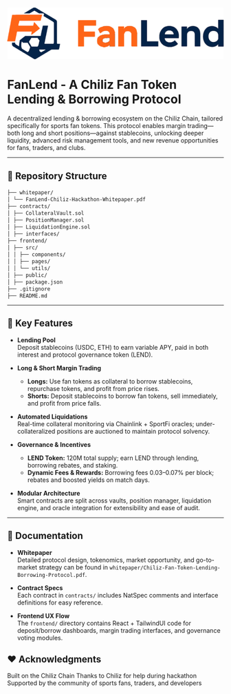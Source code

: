 ![FanLend](frontend/src/assets/FanLend_logo.png)

# FanLend - A Chiliz Fan Token Lending & Borrowing Protocol

A decentralized lending & borrowing ecosystem on the Chiliz Chain, tailored specifically for sports fan tokens. This protocol enables margin trading—both long and short positions—against stablecoins, unlocking deeper liquidity, advanced risk management tools, and new revenue opportunities for fans, traders, and clubs.

---

## 📂 Repository Structure

```plaintext
├── whitepaper/
│ └── FanLend-Chiliz-Hackathon-Whitepaper.pdf
├── contracts/
│ ├── CollateralVault.sol
│ ├── PositionManager.sol
│ ├── LiquidationEngine.sol
│ ├── interfaces/
├── frontend/
│ ├── src/
│ │ ├── components/
│ │ ├── pages/
│ │ └── utils/
│ ├── public/
│ ├── package.json
├── .gitignore
├── README.md
```

---

## 🚀 Key Features

- **Lending Pool**  
  Deposit stablecoins (USDC, ETH) to earn variable APY, paid in both interest and protocol governance token (LEND).

- **Long & Short Margin Trading**

  - **Longs:** Use fan tokens as collateral to borrow stablecoins, repurchase tokens, and profit from price rises.
  - **Shorts:** Deposit stablecoins to borrow fan tokens, sell immediately, and profit from price falls.

- **Automated Liquidations**  
  Real-time collateral monitoring via Chainlink + SportFi oracles; under-collateralized positions are auctioned to maintain protocol solvency.

- **Governance & Incentives**

  - **LEND Token:** 120M total supply; earn LEND through lending, borrowing rebates, and staking.
  - **Dynamic Fees & Rewards:** Borrowing fees 0.03–0.07% per block; rebates and boosted yields on match days.

- **Modular Architecture**  
  Smart contracts are split across vaults, position manager, liquidation engine, and oracle integration for extensibility and ease of audit.

---

## 📖 Documentation

- **Whitepaper**  
  Detailed protocol design, tokenomics, market opportunity, and go-to-market strategy can be found in `whitepaper/Chiliz-Fan-Token-Lending-Borrowing-Protocol.pdf`.

- **Contract Specs**  
  Each contract in `contracts/` includes NatSpec comments and interface definitions for easy reference.

- **Frontend UX Flow**  
  The `frontend/` directory contains React + TailwindUI code for deposit/borrow dashboards, margin trading interfaces, and governance voting modules.

## ❤️ Acknowledgments

Built on the Chiliz Chain
Thanks to Chiliz for help during hackathon
Supported by the community of sports fans, traders, and developers
